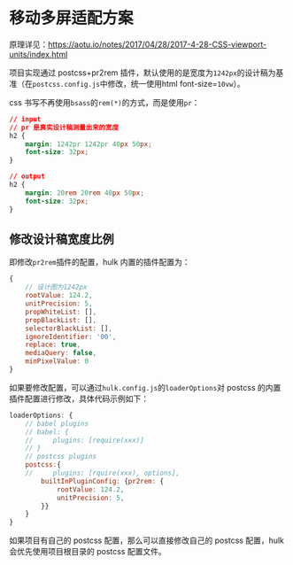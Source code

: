 # 移动多屏适配方案
原理详见：https://aotu.io/notes/2017/04/28/2017-4-28-CSS-viewport-units/index.html

项目实现通过 postcss+pr2rem 插件，默认使用的是宽度为`1242px`的设计稿为基准（在`postcss.config.js`中修改，统一使用html font-size=`10vw`）。

css 书写不再使用`bsass`的`rem(*)`的方式，而是使用`pr`：

```css
// input
// pr 是真实设计稿测量出来的宽度
h2 {
    margin: 1242pr 1242pr 40px 50px;
    font-size: 32px;
}

// output
h2 {
    margin: 20rem 20rem 40px 50px;
    font-size: 32px;
}
```

## 修改设计稿宽度比例
即修改`pr2rem`插件的配置，hulk 内置的插件配置为：

```js
{
    // 设计图为1242px
    rootValue: 124.2,
    unitPrecision: 5,
    propWhiteList: [],
    propBlackList: [],
    selectorBlackList: [],
    ignoreIdentifier: '00',
    replace: true,
    mediaQuery: false,
    minPixelValue: 0
}
```

如果要修改配置，可以通过`hulk.config.js`的`loaderOptions`对 postcss 的内置插件配置进行修改，具体代码示例如下：

```js
loaderOptions: {
    // babel plugins
    // babel: {
    //     plugins: [require(xxx)]
    // }
    // postcss plugins
    postcss:{
    //     plugins: [rquire(xxx), options],
        builtInPluginConfig: {pr2rem: {
            rootValue: 124.2,
            unitPrecision: 5,
        }}
    }
}
```

如果项目有自己的 postcss 配置，那么可以直接修改自己的 postcss 配置，hulk 会优先使用项目根目录的 postcss 配置文件。
